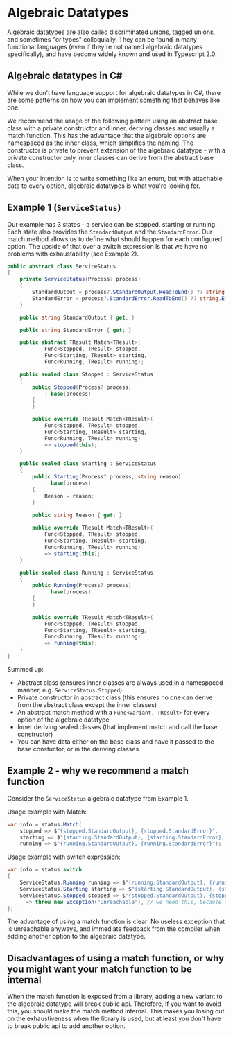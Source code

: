 # Algebraic Datatypes

Algebraic datatypes are also called discriminated unions, tagged unions, and sometimes "or types" colloquially. 
They can be found in many functional languages (even if they're not named algebraic datatypes specifically), and have become widely known and used in Typescript 2.0.

## Algebraic datatypes in C#

While we don't have language support for algebraic datatypes in C#, there are some patterns on how you can implement something that behaves like one.

We recommend the usage of the following pattern using an abstract base class with a private constructor and inner, deriving classes and usually a match function.
This has the advantage that the algebraic options are namespaced as the inner class, which simplifies the naming.
The constructor is private to prevent extension of the algebraic datatype - with a private constructor only inner classes can derive from the abstract base class.

When your intention is to write something like an enum, but with attachable data to every option, algebraic datatypes is what you're looking for.

## Example 1 (`ServiceStatus`)

Our example has 3 states - a service can be stopped, starting or running. Each state also provides the `StandardOutput` and the `StandardError`.
Our match method allows us to define what should happen for each configured option.
The upside of that over a switch expression is that we have no problems with exhaustability (see Example 2).

```csharp
public abstract class ServiceStatus
{
    private ServiceStatus(Process? process)
    {
        StandardOutput = process?.StandardOutput.ReadToEnd() ?? string.Empty;
        StandardError = process?.StandardError.ReadToEnd() ?? string.Empty;
    }

    public string StandardOutput { get; }

    public string StandardError { get; }

    public abstract TResult Match<TResult>(
            Func<Stopped, TResult> stopped,
            Func<Starting, TResult> starting,
            Func<Running, TResult> running);

    public sealed class Stopped : ServiceStatus
    {
        public Stopped(Process? process)
            : base(process)
        {
        }

        public override TResult Match<TResult>(
            Func<Stopped, TResult> stopped,
            Func<Starting, TResult> starting,
            Func<Running, TResult> running)
            => stopped(this);
    }

    public sealed class Starting : ServiceStatus
    {
        public Starting(Process? process, string reason)
            : base(process)
        {
            Reason = reason;
        }
		
		public string Reason { get; }

        public override TResult Match<TResult>(
            Func<Stopped, TResult> stopped,
            Func<Starting, TResult> starting,
            Func<Running, TResult> running)
            => starting(this);
    }

    public sealed class Running : ServiceStatus
    {
        public Running(Process? process)
            : base(process)
        {
        }

        public override TResult Match<TResult>(
            Func<Stopped, TResult> stopped,
            Func<Starting, TResult> starting,
            Func<Running, TResult> running)
            => running(this);
    }
}
```

Summed up:
- Abstract class (ensures inner classes are always used in a namespaced manner, e.g. `ServiceStatus.Stopped`)
- Private constructor in abstract class (this ensures no one can derive from the abstract class except the inner classes)
- An abstract match method with a `Func<Variant, TResult>` for every option of the algebraic datatype
- Inner deriving sealed classes (that implement match and call the base constructor)
- You can have data either on the base class and have it passed to the base constuctor, or in the deriving classes

## Example 2 - why we recommend a match function

Consider the `ServiceStatus` algebraic datatype from Example 1.

Usage example with Match:

```csharp
var info = status.Match(
	stopped => $"{stopped.StandardOutput}, {stopped.StandardError}",
	starting => $"{starting.StandardOutput}, {starting.StandardError}, {starting.Reason}",
	running => $"{running.StandardOutput}, {running.StandardError}");
```

Usage example with switch expression:

```csharp
var info = status switch
{
    ServiceStatus.Running running => $"{running.StandardOutput}, {running.StandardError}",
    ServiceStatus.Starting starting => $"{starting.StandardOutput}, {starting.StandardError}, {starting.Reason}",
    ServiceStatus.Stopped stopped => $"{stopped.StandardOutput}, {stopped.StandardError}",
    _ => throw new Exception("Unreachable"), // we need this, because the compiler doesn't know there's only 3 types
};
```

The advantage of using a match function is clear: 
No useless exception that is unreachable anyways, and immediate feedback from the compiler when adding another option to the algebraic datatype.

## Disadvantages of using a match function, or why you might want your match function to be internal

When the match function is exposed from a library, adding a new variant to the algebraic datatype will break public api. 
Therefore, if you want to avoid this, you should make the match method internal. 
This makes you losing out on the exhaustiveness when the library is used, but at least you don't have to break public api to add another option.